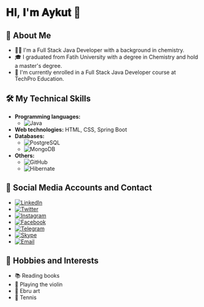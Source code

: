 # 𝐇𝐢, 𝐈'𝐦 𝐀𝐲𝐤𝐮𝐭 👋

## 🌟 About Me

- 👨‍💻 I'm a Full Stack Java Developer with a background in chemistry.
- 🎓 I graduated from Fatih University with a degree in Chemistry and hold a master's degree.
- 💼 I'm currently enrolled in a Full Stack Java Developer course at TechPro Education.

## 🛠️ My Technical Skills

- **Programming languages:**
  - ![Java](https://img.shields.io/badge/-Java-007396?style=flat&logo=java)
- **Web technologies:** HTML, CSS, Spring Boot
- **Databases:**
  - ![PostgreSQL](https://img.shields.io/badge/-PostgreSQL-316192?style=flat&logo=PostgreSQL)
  - ![MongoDB](https://img.shields.io/badge/-MongoDB-47A248?style=flat&logo=mongodb)
- **Others:**
  - ![GitHub](https://img.shields.io/badge/-GitHub-181717?style=flat&logo=github)
  - ![Hibernate](https://img.shields.io/badge/-Hibernate-59666C?style=flat)

## 🔗 Social Media Accounts and Contact

- [![LinkedIn](https://img.shields.io/badge/-LinkedIn-000000?style=flat&logo=linkedin&logoColor=white)](https://www.linkedin.com/in/aykutcihan/)
- [![Twitter](https://img.shields.io/badge/-Twitter-000000?style=flat&logo=twitter&logoColor=white)](https://twitter.com/aykutcihan)
- [![Instagram](https://img.shields.io/badge/-Instagram-000000?style=flat&logo=instagram&logoColor=white)](https://www.instagram.com/aykutcihan/)
- [![Facebook](https://img.shields.io/badge/-Facebook-000000?style=flat&logo=facebook&logoColor=white)](https://www.facebook.com/acd24)
- [![Telegram](https://img.shields.io/badge/-Telegram-000000?style=flat&logo=telegram&logoColor=white)](https://t.me/aykutcihan)
- [![Skype](https://img.shields.io/badge/-Skype-000000?style=flat&logo=skype&logoColor=white)](skype:aykutcihandemir_1?chat)
- [![Email](https://img.shields.io/badge/-Email-000000?style=flat&logo=gmail&logoColor=white)](mailto:aykutcihandemir@protonmail.com)


## 🎨 Hobbies and Interests

- 📚 Reading books
- 🎻 Playing the violin
- 🎨 Ebru art
- 🎾 Tennis





<!--


<h1>𝐇𝐢, 𝐈'𝐦 𝐀𝐲𝐤𝐮𝐭 👋</h1>

- 👨‍💻 I'm a Full Stack Java Developer with a background in chemistry.
- 🎓 I graduated from Fatih University with a degree in Chemistry and hold a master's degree.
- 💼 I'm currently enrolled in a Full Stack Java Developer course at TechPro Education.

<h2 style="color:blue;">🛠️ My technical skills:</h2>
<code><span style="color:blue;">🛠️ My technical skills:</span></code>



  - Programming languages:
    - ![Java](https://img.shields.io/badge/-Java-007396?style=flat&logo=java)
  - Web technologies: HTML, CSS, Spring Boot
  - Databases: 
    - ![SQL](https://img.shields.io/badge/-SQL-336791?style=flat&logo=MySQL)
    - ![Database](https://img.shields.io/badge/-Database-316192?style=flat&logo=PostgreSQL)
    - ![MongoDB](https://img.shields.io/badge/-MongoDB-47A248?style=flat&logo=mongodb)
  - Others:
    - ![GitHub](https://img.shields.io/badge/-GitHub-181717?style=flat&logo=github)
    - ![Hibernate](https://img.shields.io/badge/-Hibernate-59666C?style=flat)

🔗 Social media accounts and contact:

- [![LinkedIn](https://img.shields.io/badge/-LinkedIn-000000?style=flat&logo=linkedin&logoColor=white)](https://www.linkedin.com/in/aykutcihan/)
- [![Twitter](https://img.shields.io/badge/-Twitter-000000?style=flat&logo=twitter&logoColor=white)](https://twitter.com/aykutcihan)
- [![Instagram](https://img.shields.io/badge/-Instagram-000000?style=flat&logo=instagram&logoColor=white)](https://www.instagram.com/aykutcihan/)
- [![Facebook](https://img.shields.io/badge/-Facebook-000000?style=flat&logo=facebook&logoColor=white)](https://www.facebook.com/acd24)

 [![WhatsApp](https://img.shields.io/badge/-WhatsApp-25D366?style=flat&logo=whatsapp&logoColor=white)](https://wa.me/+31613762801?text=Merhaba%20Github'dan%20size%20ulaşıyorum) 
- [![Telegram](https://img.shields.io/badge/-Telegram-000000?style=flat&logo=telegram&logoColor=white)](https://t.me/aykutcihan)


🎨 Hobbies and Interests:

- 📚 Reading books
- 🎻 Playing the violin
- 🎨 Ebru art
- 🎾 Tennis


-->







<!--



🌟 Highlighted projects:
  - [YemekTarifleri](https://github.com/mehmetyilmaz/YemekTarifleri): A web application for users to share recipes, developed using Java, Spring Boot, and React.
  - [FilmTavsiyesi](https://github.com/mehmetyilmaz/FilmTavsiyesi): A machine learning project to create a movie recommendation system.

📚 Areas I'm currently learning:
  - Advanced data structures and algorithms
  - Cloud computing and AWS services
  - Deep learning and TensorFlow

🏅 Achievements and certificates:
  - "Full Stack Java Developer" certificate from XYZ Coding Bootcamp
  - First place in the 2021 "CodeFest" hackathon

👨‍💼 Work experience:
  - Full Stack Java Developer, XYZ Company (2021 - Present)
  - Software Development Intern, ABC Company (2020)

🔗 Social media accounts and contact:
  - [LinkedIn](https://www.linkedin.com/in/mehmetyilmaz/)
  - [Twitter](https://twitter.com/mehmetyilmaz_)
  - Email: mehmetyilmaz@gmail.com

🎨 Hobbies and interests:
  - Playing the violin
  - Tennis
  - Ebru art (Turkish marbling)
  - Reading books





**aykutcihan/aykutcihan** is a ✨ _special_ ✨ repository because its `README.md` (this file) appears on your GitHub profile.

Here are some ideas to get you started:

- 🔭 I’m currently working on ...
- 🌱 I’m currently learning ...
- 👯 I’m looking to collaborate on ...
- 🤔 I’m looking for help with ...
- 💬 Ask me about ...
- 📫 How to reach me: ...
- 😄 Pronouns: ...
- ⚡ Fun fact: ...
-->
